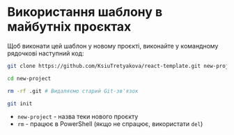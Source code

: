 # Використання шаблону в майбутніх проєктах
Щоб виконати цей шаблон у новому проєкті, виконайте у командному рядочкові наступний код:
```bash
git clone https://github.com/KsiuTretyakova/react-template.git new-project
```
```bash
cd new-project
```
```bash
rm -rf .git # Видаляємо старий Git-зв'язок
```
```bash
git init
```
* `new-project` - назва теки нового проєкту
* `rm` - працює в PowerShell (якщо не спрацює, використати `del`)
